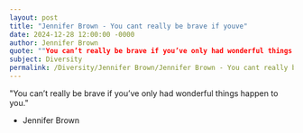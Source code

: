 ```yaml
---
layout: post
title: "Jennifer Brown - You cant really be brave if youve"
date: 2024-12-28 12:00:00 -0000
author: Jennifer Brown
quote: ""You can’t really be brave if you’ve only had wonderful things happen to you.""
subject: Diversity
permalink: /Diversity/Jennifer Brown/Jennifer Brown - You cant really be brave if youve
---
```


"You can’t really be brave if you’ve only had wonderful things happen to you."

- Jennifer Brown
